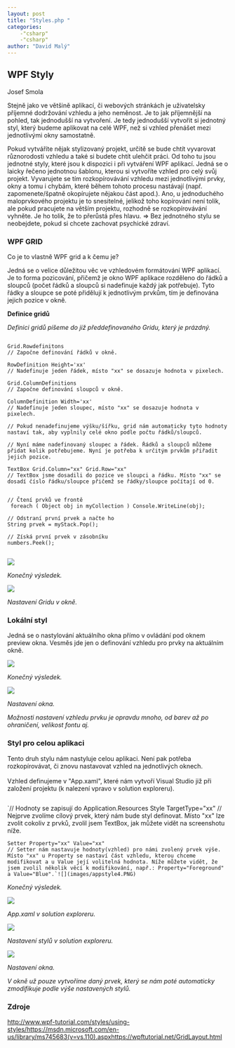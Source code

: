 ```yaml
---
layout: post
title: "Styles.php "
categories:
    -"csharp"
    -"csharp"
author: "David Malý"
--- 
```



##   WPF Styly


Josef Smola



Stejně jako ve většině aplikací, či webových stránkách je uživatelsky příjemné dodržování vzhledu a jeho neměnost. Je to jak příjemnější na pohled, tak jednodušší na vytvoření. Je tedy jednodušší vytvořit si jednotný styl, který budeme aplikovat na celé WPF, než si vzhled přenášet mezi jednotlivými okny samostatně.



Pokud vytváříte nějak stylizovaný projekt, určitě se bude chtít vyvarovat různorodosti vzhledu a také si budete chtít ulehčit práci. Od toho tu jsou jednotné styly, které jsou k dispozici i při vytváření WPF aplikací. Jedná se o laicky řečeno jednotnou šablonu, kterou si vytvoříte vzhled pro celý svůj projekt. Vyvarujete se tím rozkopírovávání vzhledu mezi jednotlivými prvky, okny a tomu i chybám, které během tohoto procesu nastávají (např. zapomenete/špatně okopírujete nějakou část apod.). Ano, u jednoduchého maloprvkového projektu je to snesitelné, jelikož toho kopírování není tolik, ale pokud pracujete na větším projektu, rozhodně se rozkopírovávání vyhněte. Je ho tolik, že to přerůstá přes hlavu. => Bez jednotného stylu se neobejdete, pokud si chcete zachovat psychické zdraví.


### WPF GRID


Co je to vlastně WPF grid a k čemu je?



Jedná se o velice důležitou věc ve vzhledovém formátování WPF aplikací. Je to forma pozicování, přičemž je okno WPF aplikace rozděleno do řádků a sloupců (počet řádků a sloupců si nadefinuje každý jak potřebuje). Tyto řádky a sloupce se poté přidělují k jednotlivým prvkům, tím je definována jejich pozice v okně.

**Definice gridů**

*Definici gridů píšeme do již předdefinovaného Gridu, který je prázdný.*


```

Grid.Rowdefinitons
// Započne definování řádků v okně.

RowDefinition Height='xx'
// Nadefinuje jeden řádek, místo "xx" se dosazuje hodnota v pixelech.

Grid.ColumnDefinitions
// Započne definování sloupců v okně.

ColumnDefinition Width='xx'
// Nadefinuje jeden sloupec, místo "xx" se dosazuje hodnota v pixelech.

// Pokud nenadefinujeme výšku/šířku, grid nám automaticky tyto hodnoty nastaví tak, aby vyplnily celé okno podle počtu řádků/sloupců.

// Nyní máme nadefinovaný sloupec a řádek. Řádků a sloupců můžeme přidat kolik potřebujeme. Nyní je potřeba k určitým prvkům přiřadit jejich pozice.

TextBox Grid.Column="xx" Grid.Row="xx"
// TextBox jsme dosadili do pozice ve sloupci a řádku. Místo "xx" se dosadí číslo řádku/sloupce přičemž se řádky/sloupce počítají od 0.


// Čtení prvků ve frontě
 foreach ( Object obj in myCollection ) Console.WriteLine(obj);

// Odstraní první prvek a načte ho
String prvek = myStack.Pop();

// Získá první prvek v zásobníku
numbers.Peek();


```
![](images/grid1.PNG)

*Konečný výsledek.*

![](images/grid2.PNG)

*Nastavení Gridu v okně.*


### Lokální styl


Jedná se o nastylování aktuálního okna přímo v ovládání pod oknem preview okna. Vesměs jde jen o definování vzhledu pro prvky na aktuálním okně.

![](images/local1.PNG)

*Konečný výsledek.*

![](images/local2.PNG)

*Nastavení okna.*



*Možnosti nastavení vzhledu prvku je opravdu mnoho, od barev až po ohraničení, velikost fontu aj.*


### Styl pro celou aplikaci


Tento druh stylu nám nastyluje celou aplikaci. Není pak potřeba rozkopírovávat, či znovu nastavovat vzhled na jednotlivých oknech.<br><br>    Vzhled definujeme v "App.xaml", které nám vytvoří Visual Studio již při založení projektu (k nalezení vpravo v solution exploreru).


```

```
`// Hodnoty se zapisují do Application.Resources
    Style TargetType="xx"
    // Nejprve zvolíme cílový prvek, který nám bude styl definovat. Místo "xx" lze zvolit cokoliv z prvků, zvolil jsem TextBox, jak můžete vidět na screenshotu níže.

    Setter Property="xx" Value="xx"
    // Setter nám nastavuje hodnoty(vzhled) pro námi zvolený prvek výše. Místo "xx" u Property se nastaví část vzhledu, kterou chceme modifikovat a u Value její volitelná hodnota. Níže můžete vidět, že jsem zvolil několik věcí k modifikování, např.: Property="Foreground" a Value="Blue".`![](images/appstyle4.PNG)

*Konečný výsledek.*

![](images/appstyle1.PNG)

*App.xaml v solution exploreru.*

![](images/appstyle2.PNG)

*Nastavení stylů v solution exploreru.*

![](images/appstyle3.PNG)

*Nastavení okna.*



*V okně už pouze vytvoříme daný prvek, který se nám poté automaticky zmodifikuje podle výše nastavených stylů.*


### Zdroje
http://www.wpf-tutorial.com/styles/using-styles/https://msdn.microsoft.com/en-us/library/ms745683(v=vs.110).aspxhttps://wpftutorial.net/GridLayout.html
